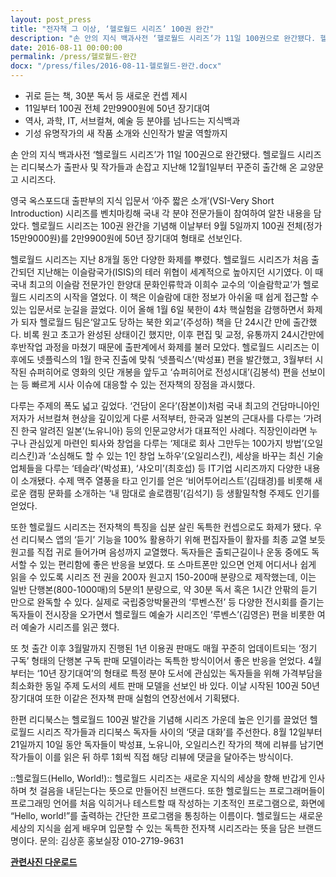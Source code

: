 ```yaml
---
layout: post_press
title: "전자책 그 이상, ‘헬로월드 시리즈’ 100권 완간"
description: "손 안의 지식 백과사전 ‘헬로월드 시리즈’가 11일 100권으로 완간됐다. 헬로월드 시리즈는 리디북스가 출판사 및 작가들과 손잡고 지난해 12월1일부터 꾸준히 출간해 온 교양문고 시리즈다. 영국 옥스포드대 출판부의 지식 입문서 ‘아주 짧은 소개’(VSI-Very Short Introduction) 시리즈를 벤치마킹해 국내 각 분야 전문가들이 참여하여 알찬 내용을 담았다. 헬로월드 시리즈는 100권 완간을 기념해 이날부터 9월 5일까지 100권 전체(정가 15만9000원)를 2만9900원에 50년 장기대여 형태로 선보인다."
date: 2016-08-11 00:00:00
permalink: /press/헬로월드-완간
docx: "/press/files/2016-08-11-헬로월드-완간.docx"
---
```


- 귀로 듣는 책, 30분 독서 등 새로운 컨셉 제시
- 11일부터 100권 전체 2만9900원에 50년 장기대여
- 역사, 과학, IT, 서브컬쳐, 예술 등 분야를 넘나드는 지식백과
- 기성 유명작가의 새 작품 소개와 신인작가 발굴 역할까지

손 안의 지식 백과사전 ‘헬로월드 시리즈’가 11일 100권으로 완간됐다. 헬로월드 시리즈는 리디북스가 출판사 및 작가들과 손잡고 지난해 12월1일부터 꾸준히 출간해 온 교양문고 시리즈다. 

영국 옥스포드대 출판부의 지식 입문서 ‘아주 짧은 소개’(VSI-Very Short Introduction) 시리즈를 벤치마킹해 국내 각 분야 전문가들이 참여하여 알찬 내용을 담았다. 헬로월드 시리즈는 100권 완간을 기념해 이날부터 9월 5일까지 100권 전체(정가 15만9000원)를 2만9900원에 50년 장기대여 형태로 선보인다.

헬로월드 시리즈는 지난 8개월 동안 다양한 화제를 뿌렸다. 헬로월드 시리즈가 처음 출간되던 지난해는 이슬람국가(ISIS)의 테러 위협이 세계적으로 높아지던 시기였다. 이 때 국내 최고의 이슬람 전문가인 한양대 문화인류학과 이희수 교수의 ‘이슬람학교’가 헬로월드 시리즈의 시작을 열었다. 이 책은 이슬람에 대한 정보가 아쉬울 때 쉽게 접근할 수 있는 입문서로 눈길을 끌었다. 이어 올해 1월 6일 북한이 4차 핵실험을 감행하면서 화제가 되자 헬로월드 팀은‘알고도 당하는 북한 외교’(주성하) 책을 단 24시간 만에 출간했다. 비록 원고 초고가 완성된 상태이긴 했지만, 이후 편집 및 교정, 유통까지 24시간만에 후반작업 과정을 마쳤기 때문에 출판계에서 화제를 불러 모았다. 헬로월드 시리즈는 이후에도 넷플릭스의 1월 한국 진출에 맞춰 ‘넷플릭스’(박성표) 편을 발간했고, 3월부터 시작된 슈퍼히어로 영화의 잇단 개봉을 앞두고 ‘슈퍼히어로 전성시대’(김봉석) 편을 선보이는 등 빠르게 시사 이슈에 대응할 수 있는 전자책의 장점을 과시했다.

다루는 주제의 폭도 넓고 깊었다. ‘건담이 온다’(잠본이)처럼 국내 최고의 건담마니아인 저자가 서브컬쳐 현상을 깊이있게 다룬 서적부터, 한국과 일본의 근대사를 다루는 ‘가려진 한국 알려진 일본’(노유니아) 등의 인문교양서가 대표적인 사례다. 직장인이라면 누구나 관심있게 마련인 퇴사와 창업을 다루는 ‘제대로 회사 그만두는 100가지 방법’(오일리스킨)과 ‘소심해도 할 수 있는 1인 창업 노하우’(오일리스킨), 세상을 바꾸는 최신 기술업체들을 다루는 ‘테슬라’(박성표), ‘샤오미’(최호섭) 등 IT기업 시리즈까지 다양한 내용이 소개됐다. 수제 맥주 열풍을 타고 인기를 얻은 ‘비어투어리스트’(김태경)를 비롯해 새로운 캠핑 문화를 소개하는 ‘내 맘대로 솔로캠핑’(김석기) 등 생활밀착형 주제도 인기를 얻었다.

또한 헬로월드 시리즈는 전자책의 특징을 십분 살린 독특한 컨셉으로도 화제가 됐다. 우선 리디북스 앱의 ‘듣기’ 기능을  100% 활용하기 위해 편집자들이 활자를 최종 교열 보듯 원고를 직접 귀로 들어가며 음성까지 교열했다. 독자들은 출퇴근길이나 운동 중에도 독서할 수 있는 편리함에 좋은 반응을 보였다. 또 스마트폰만 있으면 언제 어디서나 쉽게 읽을 수 있도록 시리즈 전 권을 200자 원고지 150-200매 분량으로 제작했는데, 이는 일반 단행본(800-1000매)의 5분의1 분량으로, 약 30분 독서 혹은 1시간 안팎의 듣기 만으로 완독할 수 있다. 실제로 국립중앙박물관의 ‘루벤스전’ 등 다양한 전시회를 즐기는 독자들이 전시장을 오가면서 헬로월드 예술가 시리즈인 ‘루벤스’(김영은) 편을 비롯한 여러 예술가 시리즈를 읽곤 했다.

또 첫 출간 이후 3월말까지 진행된 1년 이용권 판매도 매월 꾸준히 업데이트되는 ‘정기 구독’ 형태의 단행본 구독 판매 모델이라는 독특한 방식이어서 좋은 반응을 얻었다. 4월부터는 ‘10년 장기대여’의 형태로 특정 분야 도서에 관심있는 독자들을 위해 가격부담을 최소화한 동일 주제 도서의 세트 판매 모델을 선보인 바 있다. 이날 시작된 100권 50년 장기대여 또한 이같은 전자책 판매 실험의 연장선에서 기획됐다.

한편 리디북스는 헬로월드 100권 발간을 기념해 시리즈 가운데 높은 인기를 끌었던 헬로월드 시리즈 작가들과 리디북스 독자들 사이의 ‘댓글 대화’를 주선한다. 8월 12일부터 21일까지 10일 동안 독자들이 박성표, 노유니아, 오일리스킨 작가의 책에 리뷰를 남기면 작가들이 이를 읽은 뒤 하루 1회씩 직접 해당 리뷰에 댓글을 달아주는 방식이다.


::헬로월드(Hello, World!)::
헬로월드 시리즈는 새로운 지식의 세상을 향해 반갑게 인사하며 첫 걸음을 내딛는다는 뜻으로 만들어진 브랜드다. 또한 헬로월드는 프로그래머들이 프로그래밍 언어를 처음 익히거나 테스트할 때 작성하는 기초적인 프로그램으로, 화면에 “Hello, world!”를 출력하는 간단한 프로그램을 통칭하는 이름이다. 헬로월드는 새로운 세상의 지식을 쉽게 배우며 입문할 수 있는 독특한 전자책 시리즈라는 뜻을 담은 브랜드명이다.
문의: 김상훈 홍보실장 010-2719-9631

[**관련사진 다운로드**](/press/files/2016-08-11-헬로월드-완간.zip)
